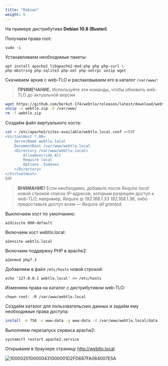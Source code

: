```yaml
---
title: "Debian"
weight: 6
---
```


На примере дистрибутива **Debian 10.8 (Buster)**.

Получаем права root:

`sudo -i`

Устанавливаем необходимые пакеты:
```
apt install apache2 libapache2-mod-php php php-curl \
php-mbstring php-sqlite3 php-xml php-xmlrpc unzip wget
```

Скачиваем архив с web-TLO и распаковываем его в каталог `/var/www/`:

> **ПРИМЕЧАНИЕ.** Используйте эти команды, чтобы обновить web-TLO до актуальной версии

```bash
wget https://github.com/berkut-174/webtlo/releases/latest/download/webtlo.zip
unzip -o webtlo.zip -d /var/www/
rm -f webtlo.zip
```

Создаём файл виртуального хоста:
```bash
cat > /etc/apache2/sites-available/webtlo.local.conf <<EOF
<VirtualHost *:80>
	ServerName webtlo.local
	DocumentRoot /var/www/webtlo.local
	<Directory /var/www/webtlo.local>
		AllowOverride All
		Require local
		Options -Indexes
	</Directory>
</VirtualHost>
EOF
```
> **ВНИМАНИЕ!** Если необходимо, добавьте после _Require local_ новой
> строкой список IP-адресов, которым разрешён доступ к web-TLO, например,
> _Require ip 192.168.1.33 192.168.1.36_, либо предоставьте доступ всем
> _— Require all granted._

Выключаем хост по умолчанию:

`a2dissite 000-default`

Включаем хост webtlo.local:

`a2ensite webtlo.local`

Включаем поддержку PHP в apache2:

`a2enmod php7.3`

Добавляем в файл `/etc/hosts` новой строкой:

`echo '127.0.0.1 webtlo.local' >> /etc/hosts`

Изменяем права на каталог с дистрибутивом web-TLO:

`chown root: -R /var/www/webtlo.local`

Создаём каталог для пользовательских данных и задаём ему необходимые права доступа:

```bash
install -m 750 -o www-data -g www-data -d /var/www/webtlo.local/data
```

Выполняем перезапуск сервиса apache2:

`systemctl restart apache2.service`

Открываем в браузере страницу http://webtlo.local

![1000020100000431000001D2FD687FA064007E5A](https://user-images.githubusercontent.com/1784545/81086181-d6847b80-8f00-11ea-8318-2849458b4078.png)
